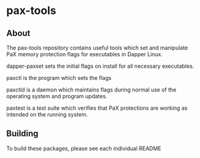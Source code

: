 # pax-tools

## About
The pax-tools repository contains useful tools which set and manipulate PaX memory protection flags for executables in Dapper Linux.

dapper-paxset sets the initial flags on install for all necessary executables.

paxctl is the program which sets the flags

paxctld is a daemon which maintains flags during normal use of the operating system and program updates.

paxtest is a test suite which verifies that PaX protections are working as intended on the running system.

## Building
To build these packages, please see each individual README
